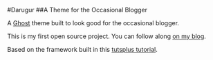#Darugur
##A Theme for the Occasional Blogger

A [Ghost](http://ghost.org) theme built to look good for the occasional blogger.

This is my first open source project. You can follow along [on my blog](http://blog.hellodavecrow.com).

Based on the framework built in this [tutsplus tutorial](http://dev.tutsplus.com/series/building-a-ghost-theme-from-scratch--webdesign-16179).